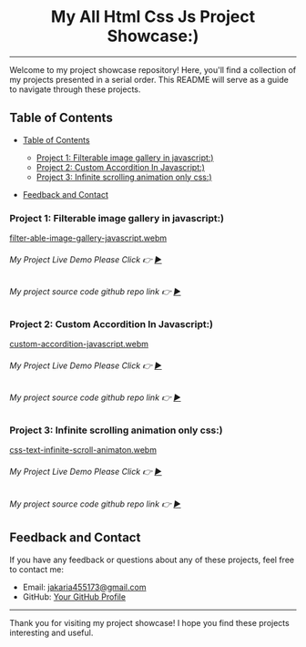 <h1 align="center">My All Html Css Js Project Showcase:)</h1>

---

Welcome to my project showcase repository! Here, you'll find a collection of my projects presented in a serial order. This README will serve as a guide to navigate through these projects.

## Table of Contents

- [Table of Contents](#table-of-contents)
  - [Project 1: Filterable image gallery in javascript:)](#project-1-filterable-image-gallery-in-javascript)
  - [Project 2: Custom Accordition In Javascript:)](#project-2-custom-accordition-in-javascript)
  - [Project 3: Infinite scrolling animation only css:)](#project-2-infinite-scrolling-animation-only-css)

- [Feedback and Contact](#feedback-and-contact)

### Project 1: Filterable image gallery in javascript:)

[filter-able-image-gallery-javascript.webm](https://github.com/ikramuzzaman455173/all-html-css-js-simple-project/assets/106922916/2273f3c0-690c-48f7-a835-13bedd4cc638)

###### My Project Live Demo Please Click 👉 [▶](https://ikramuzzaman455173.github.io/all-html-css-js-simple-project/javascript-filterable-image-gallery/pactise.html 'Click For Live Project Demo')


###### My project source code github repo link 👉 [▶](https://github.com/ikramuzzaman455173/all-html-css-js-simple-project/tree/main/javascript-filterable-image-gallery 'Click For Live Project Demo')




### Project 2: Custom Accordition In Javascript:)

[custom-accordition-javascript.webm](https://github.com/ikramuzzaman455173/all-html-css-js-simple-project/assets/106922916/3dfdb1dd-7f9b-47fe-8065-6e6c850f42f0)

###### My Project Live Demo Please Click 👉 [▶](https://ikramuzzaman455173.github.io/all-html-css-js-simple-project/Accorditon-Pactise/accordion-pactise.html 'Click For Live Project Demo')


###### My project source code github repo link 👉 [▶](https://github.com/ikramuzzaman455173/all-html-css-js-simple-project/tree/main/Accorditon-Pactise 'Click For Live Project Demo')




### Project 3: Infinite scrolling animation only css:)

[css-text-infinite-scroll-animaton.webm](https://github.com/ikramuzzaman455173/all-html-css-js-simple-project/assets/106922916/7dfcba3e-d021-47b1-bc21-6d451337b734)

###### My Project Live Demo Please Click 👉 [▶](https://ikramuzzaman455173.github.io/all-html-css-js-simple-project/Infinitnite-scrolling-animation-css-only-text-and-image 'Click For Live Project Demo')


###### My project source code github repo link 👉 [▶](https://github.com/ikramuzzaman455173/all-html-css-js-simple-project/tree/main/Infinitnite-scrolling-animation-css-only-text-and-image 'Click For Live Project Demo')





## Feedback and Contact

If you have any feedback or questions about any of these projects, feel free to contact me:

- Email: jakaria455173@gmail.com
- GitHub: [Your GitHub Profile](https://github.com/ikramuzzaman455173)

---

Thank you for visiting my project showcase! I hope you find these projects interesting and useful.
